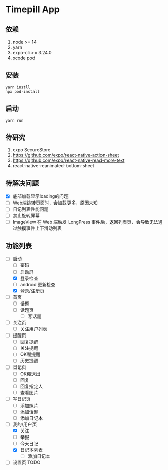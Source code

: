 # Timepill App

## 依赖
1. node >= 14
1. yarn
1. expo-cli >= 3.24.0
1. xcode pod


## 安装
```
yarn instll
npx pod-install
```

## 启动
```
yarn run
```

## 待研究
1. expo SecureStore
1. https://github.com/expo/react-native-action-sheet
1. https://github.com/expo/react-native-read-more-text
1. react-native-reanimated-bottom-sheet

## 待解决问题
- [x] 底部加载显示loading的问题
- [ ] Web端跳转页面时，会加载更多，原因未知
- [ ] 日记列表性能问题
- [ ] 禁止旋转屏幕
- [ ] ImageView 在 Web 端触发 LongPress 事件后，返回列表页，会导致无法通过触摸事件上下滑动列表

## 功能列表
- [ ] 启动
    - [ ] 密码
    - [ ] 启动屏
    - [x] 登录检查
    - [ ] android 更新检查
    - [x] 登录/注册页
- [ ] 首页
    - [ ] 话题
    - [ ] 话题页
        - [ ] 写话题
- [ ] 关注页
    - [ ] 关注用户列表
- [ ] 提醒页
    - [ ] 回复提醒
    - [ ] 关注提醒
    - [ ] OK绷提醒
    - [ ] 历史提醒
- [ ] 日记页
    - [ ] OK绷送出
    - [ ] 回复
    - [ ] 回复指定人
    - [ ] 查看图片
- [ ] 写日记页
    - [ ] 添加照片
    - [ ] 添加话题
    - [ ] 添加日记本
- [ ] 我的/用户页
    - [x] 关注
    - [ ] 举报
    - [ ] 今天日记
    - [x] 日记本列表
        - [ ] 添加日记本
- [ ] 设置页 TODO